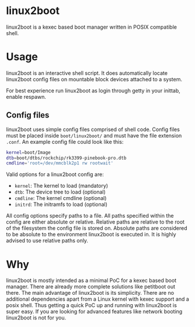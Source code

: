 # linux2boot
linux2boot is a kexec based boot manager written in POSIX compatible
shell.

# Usage
linux2boot is an interactive shell script. It does automatically locate
linux2boot config files on mountable block devices attached to a system.

For best experience run linux2boot as login through getty in your inittab,
enable respawn.

## Config files
linux2boot uses simple config files comprised of shell code. Config files
must be placed inside `boot/linux2boot/` and must have the file extension
`.conf`. An example config file could look like this:

```sh
kernel=boot/Image
dtb=boot/dtbs/rockchip/rk3399-pinebook-pro.dtb
cmdline='root=/dev/mmcblk2p1 rw rootwait'
```

Valid options for a linux2boot config are:

* `kernel`: The kernel to load (mandatory)
* `dtb`: The device tree to load (optional)
* `cmdline`: The kernel cmdline (optional)
* `initrd`: The initramfs to load (optional)

All config options specify paths to a file. All paths specified within
the config are either absolute or relative.
Relative paths are relative to the root of the filesystem the config
file is stored on. Absolute paths are considered to be absolute to the
environment linux2boot is executed in. It is highly advised to use
relative paths only.

# Why
linux2boot is mostly intended as a minimal PoC for a kexec based boot
manager. There are already more complete solutions like petitboot out
there. The main advantage of linux2boot is its simplicity. There are
no additional dependencies apart from a Linux kernel with kexec
support and a posix shell. Thus getting a quick PoC up and running with
linux2boot is super easy.
If you are looking for advanced features like network booting linux2boot
is not for you.
